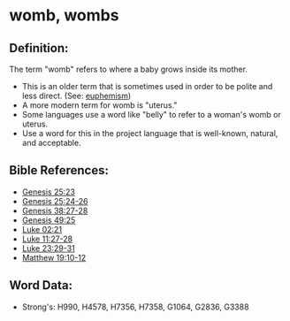 # womb, wombs #

## Definition: ##

The term "womb" refers to where a baby grows inside its mother.

* This is an older term that is sometimes used in order to be polite and less direct. (See: [euphemism](rc://en/ta/man/translate/figs-euphemism))
* A more modern term for womb is "uterus."
* Some languages use a word like "belly" to refer to a woman's womb or uterus.
* Use a word for this in the project language that is well-known, natural, and acceptable.

## Bible References: ##

* [Genesis 25:23](rc://en/tn/help/gen/25/23)
* [Genesis 25:24-26](rc://en/tn/help/gen/25/24)
* [Genesis 38:27-28](rc://en/tn/help/gen/38/27)
* [Genesis 49:25](rc://en/tn/help/gen/49/25)
* [Luke 02:21](rc://en/tn/help/luk/02/21)
* [Luke 11:27-28](rc://en/tn/help/luk/11/27)
* [Luke 23:29-31](rc://en/tn/help/luk/23/29)
* [Matthew 19:10-12](rc://en/tn/help/mat/19/10)

## Word Data: ##

* Strong's: H990, H4578, H7356, H7358, G1064, G2836, G3388

